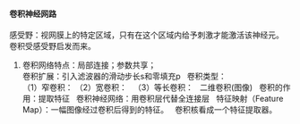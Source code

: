 #### 卷积神经网路
感受野：视网膜上的特定区域，只有在这个区域内给予刺激才能激活该神经元。  
卷积受感受野启发而来。  
1. 卷积网络特点：局部连接；参数共享；   
卷积扩展：引入滤波器的滑动步长s和零填充p   
卷积类型：   
（1）窄卷积：
（2）宽卷积：   
（3）等长卷积：  
二维卷积(图像)   
卷积的作用：提取特征   
卷积神经网络：用卷积层代替全连接层   
特征映射（Feature Map）：一幅图像经过卷积后得到的特征。   
卷积核看成一个特征提取器。   
